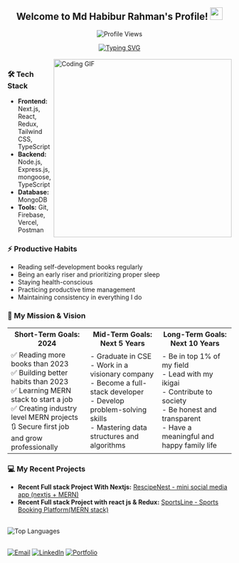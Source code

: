 <div align="center">
  <h2>Welcome to Md Habibur Rahman's Profile! <img src="https://media.giphy.com/media/hvRJCLFzcasrR4ia7z/giphy.gif" width="28"></h2>
</div>

<p align="center">
  <img src="https://komarev.com/ghpvc/?username=hrhabib07&label=Profile%20views&color=0e75b6&style=flat" alt="Profile Views" />
</p>

<div align="center">
  <a href="https://git.io/typing-svg">
    <img src="https://readme-typing-svg.demolab.com?font=Fira+Code&color=38C2FF&center=true&vCenter=true&width=435&lines=Web+Developer;MERN+Stack+Developer;Next.js+Enthusiast" alt="Typing SVG" />
  </a>
</div>

<br clear="both" />
<div > 
  <img align="right" alt="Coding GIF" width="400" src="https://64.media.tumblr.com/2d0af9c90d1b1107313cc20bda01548a/tumblr_outwxnanpp1u79o2lo1_1280.gif">
</div>

### 🛠️ Tech Stack

- **Frontend:** Next.js, React, Redux, Tailwind CSS, TypeScript
- **Backend:** Node.js, Express.js, mongoose, TypeScript
- **Database:** MongoDB
- **Tools:** Git, Firebase, Vercel, Postman

### ⚡ Productive Habits

- Reading self-development books regularly
- Being an early riser and prioritizing proper sleep
- Staying health-conscious
- Practicing productive time management
- Maintaining consistency in everything I do


<div align="left">
  <h3>🎯 My Mission & Vision</h3>
  <table>
    <tr>
      <th>Short-Term Goals: 2024 </th>
      <th>Mid-Term Goals: Next 5 Years </th>
      <th>Long-Term Goals: Next 10 Years</th>
    </tr>
   <tr>
  <td> 
    ✅ Reading more books than 2023<br />
    ✅ Building better habits than 2023<br />
    ✅ Learning MERN stack to start a job<br />
    ✅ Creating industry level MERN projects<br />
    🔃 Secure first job and grow professionally 
  </td>
  <td>
    - Graduate in CSE<br />
    - Work in a visionary company<br />
    - Become a full-stack developer<br />
    - Develop problem-solving skills<br />
    - Mastering data structures and algorithms
  </td>
  <td>
    - Be in top 1% of my field<br />
    - Lead with my ikigai<br />
    - Contribute to society<br />
    - Be honest and transparent<br />
    - Have a meaningful and happy family life
  </td>
</tr>
</table>
</div>


### 💻 My Recent Projects

- **Recent Full stack Project With Nextjs:** [RescipeNest - mini social media app (nextjs + MERN)](https://recipe-nest-client.vercel.app/)
- **Recent Full stack Project with react js & Redux:** [SportsLine - Sports Booking Platform(MERN stack) ](https://sport-booking-facility-fronted.vercel.app/)

<br clear="both" />
  <img align="left" src="https://github-readme-stats.vercel.app/api/top-langs?username=hrhabib07&show_icons=true&locale=en&layout=compact" alt="Top Languages" /> 
<br clear="both" />
<br clear="both" />


[![Email](https://img.shields.io/badge/Email-D14836?logo=gmail&logoColor=white)](mailto:mdhabibur.hr7@gmail.com) 
[![LinkedIn](https://img.shields.io/badge/LinkedIn-%230077B5.svg?logo=linkedin&logoColor=white)](https://linkedin.com/in/mdhabibur-hr7)
[![Portfolio](https://img.shields.io/badge/Portfolio-%23A020F0.svg?logo=About.me&logoColor=white)](https://md-habibur-hr7-portfolio.vercel.app/)








